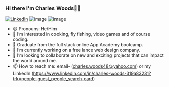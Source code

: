 ### Hi there I'm Charles Woods👋👋

[![LinkedIn](https://img.shields.io/badge/LinkedIn-0077B5?style=for-the-badge&logo=linkedin&logoColor=white)](https://www.linkedin.com/in/charles-woods-319a83231?trk=people-guest_people_search-card)
![image](https://img.shields.io/badge/Windows-0078D6?style=for-the-badge&logo=windows&logoColor=white)
![image](https://user-images.githubusercontent.com/83300311/160930567-0ee9e9bd-3b11-4ba6-9de0-fa8bbc55dcd8.png)

- 😄 Pronouns: He/Him
- 👀 I’m interested in cooking, fly fishing, video games and of course coding.
- 🌱 Graduate from the full stack online App Academy bootcamp.
- 🌱 I’m currently working on a free lance web design company.
- 👯 I’m looking to collaborate on new and exciting projects that can impact the world around me.
- 📫 How to reach me: email- (charles.woods48@yahoo.com) or my LinkedIn (https://www.linkedin.com/in/charles-woods-319a83231?trk=people-guest_people_search-card)


<!--
**CWoods2909/CWoods2909** is a ✨ _special_ ✨ repository because its `README.md` (this file) appears on your GitHub profile.

Here are some ideas to get you started:

- 🔭 I’m currently working on ...
- 🌱 I’m currently learning ...
- 👯 I’m looking to collaborate on ...
- 🤔 I’m looking for help with ...
- 💬 Ask me about ...
- 📫 How to reach me: ...
- 😄 Pronouns: ...
- ⚡ Fun fact: ...
-->
